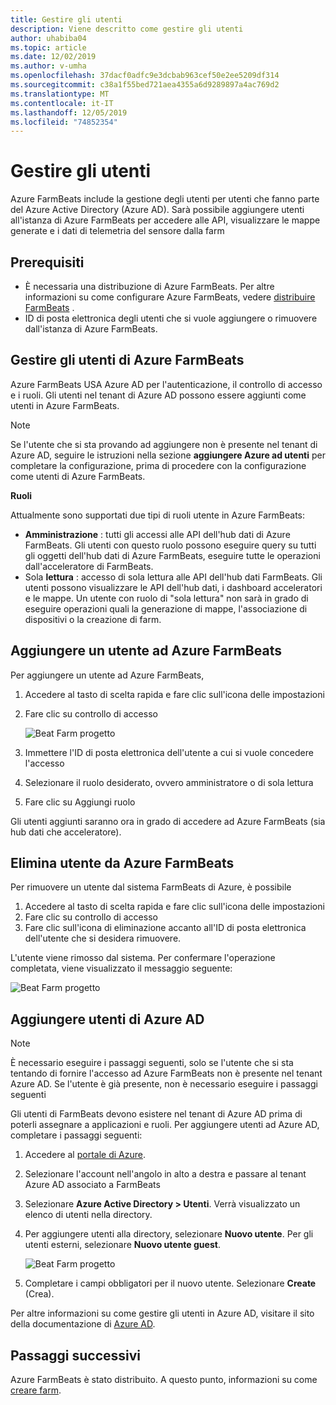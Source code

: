 ```yaml
---
title: Gestire gli utenti
description: Viene descritto come gestire gli utenti
author: uhabiba04
ms.topic: article
ms.date: 12/02/2019
ms.author: v-umha
ms.openlocfilehash: 37dacf0adfc9e3dcbab963cef50e2ee5209df314
ms.sourcegitcommit: c38a1f55bed721aea4355a6d9289897a4ac769d2
ms.translationtype: MT
ms.contentlocale: it-IT
ms.lasthandoff: 12/05/2019
ms.locfileid: "74852354"
---
```

# <a name="manage-users"></a>Gestire gli utenti

Azure FarmBeats include la gestione degli utenti per utenti che fanno parte del Azure Active Directory (Azure AD). Sarà possibile aggiungere utenti all'istanza di Azure FarmBeats per accedere alle API, visualizzare le mappe generate e i dati di telemetria del sensore dalla farm

## <a name="prerequisites"></a>Prerequisiti

- È necessaria una distribuzione di Azure FarmBeats. Per altre informazioni su come configurare Azure FarmBeats, vedere [distribuire FarmBeats](prepare-for-deployment.md) .
- ID di posta elettronica degli utenti che si vuole aggiungere o rimuovere dall'istanza di Azure FarmBeats.

## <a name="manage-azure-farmbeats-users"></a>Gestire gli utenti di Azure FarmBeats

Azure FarmBeats USA Azure AD per l'autenticazione, il controllo di accesso e i ruoli. Gli utenti nel tenant di Azure AD possono essere aggiunti come utenti in Azure FarmBeats.

> [!NOTE]
> Se l'utente che si sta provando ad aggiungere non è presente nel tenant di Azure AD, seguire le istruzioni nella sezione **aggiungere Azure ad utenti** per completare la configurazione, prima di procedere con la configurazione come utenti di Azure FarmBeats.

**Ruoli**

Attualmente sono supportati due tipi di ruoli utente in Azure FarmBeats:

 - **Amministrazione** : tutti gli accessi alle API dell'hub dati di Azure FarmBeats. Gli utenti con questo ruolo possono eseguire query su tutti gli oggetti dell'hub dati di Azure FarmBeats, eseguire tutte le operazioni dall'acceleratore di FarmBeats.
 - Sola **lettura** : accesso di sola lettura alle API dell'hub dati FarmBeats. Gli utenti possono visualizzare le API dell'hub dati, i dashboard acceleratori e le mappe. Un utente con ruolo di "sola lettura" non sarà in grado di eseguire operazioni quali la generazione di mappe, l'associazione di dispositivi o la creazione di farm.


## <a name="add-user-to-azure-farmbeats"></a>Aggiungere un utente ad Azure FarmBeats

Per aggiungere un utente ad Azure FarmBeats, 
1.  Accedere al tasto di scelta rapida e fare clic sull'icona delle impostazioni
2.  Fare clic su controllo di accesso

    ![Beat Farm progetto](./media/create-farms/settings-users-1.png)

3.  Immettere l'ID di posta elettronica dell'utente a cui si vuole concedere l'accesso
4.  Selezionare il ruolo desiderato, ovvero amministratore o di sola lettura
5.  Fare clic su Aggiungi ruolo

Gli utenti aggiunti saranno ora in grado di accedere ad Azure FarmBeats (sia hub dati che acceleratore).

## <a name="delete-user-from-azure-farmbeats"></a>Elimina utente da Azure FarmBeats

Per rimuovere un utente dal sistema FarmBeats di Azure, è possibile
1.  Accedere al tasto di scelta rapida e fare clic sull'icona delle impostazioni
2.  Fare clic su controllo di accesso
3.  Fare clic sull'icona di eliminazione accanto all'ID di posta elettronica dell'utente che si desidera rimuovere.

L'utente viene rimosso dal sistema. Per confermare l'operazione completata, viene visualizzato il messaggio seguente:


![Beat Farm progetto](./media/create-farms/manage-users-2.png)


## <a name="add-azure-ad-users"></a>Aggiungere utenti di Azure AD

> [!NOTE]
> È necessario eseguire i passaggi seguenti, solo se l'utente che si sta tentando di fornire l'accesso ad Azure FarmBeats non è presente nel tenant Azure AD. Se l'utente è già presente, non è necessario eseguire i passaggi seguenti

Gli utenti di FarmBeats devono esistere nel tenant di Azure AD prima di poterli assegnare a applicazioni e ruoli. Per aggiungere utenti ad Azure AD, completare i passaggi seguenti:
1.  Accedere al [portale di Azure](https://portal.azure.com/).
2.  Selezionare l'account nell'angolo in alto a destra e passare al tenant Azure AD associato a FarmBeats
3.  Selezionare **Azure Active Directory > Utenti**. Verrà visualizzato un elenco di utenti nella directory.
4.  Per aggiungere utenti alla directory, selezionare **Nuovo utente**. Per gli utenti esterni, selezionare **Nuovo utente guest**.

    ![Beat Farm progetto](./media/create-farms/manage-users-3.png)

5.  Completare i campi obbligatori per il nuovo utente. Selezionare **Create** (Crea).

Per altre informazioni su come gestire gli utenti in Azure AD, visitare il sito della documentazione di [Azure AD](https://docs.microsoft.com/azure/active-directory/fundamentals/add-users-azure-active-directory/).

## <a name="next-steps"></a>Passaggi successivi

Azure FarmBeats è stato distribuito. A questo punto, informazioni su come [creare farm](manage-farms.md#create-farms).

